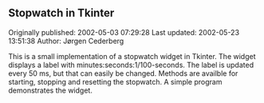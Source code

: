 ## Stopwatch in Tkinter

Originally published: 2002-05-03 07:29:28
Last updated: 2002-05-23 13:51:38
Author: Jørgen Cederberg

This is a small implementation of a stopwatch widget in Tkinter. The widget displays a label with minutes:seconds:1/100-seconds. The label is updated every 50 ms, but that can easily be changed. Methods are availble for starting, stopping and resetting the stopwatch. A simple program demonstrates the widget.
